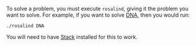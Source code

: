 To solve a problem, you must execute `rosalind`, giving it the problem you want to solve. For example, if you want to solve [DNA](http://rosalind.info/problems/dna/), then you would run:
```
./rosalind DNA
```

You will need to have [Stack](https://www.haskellstack.org/) installed for this to work.